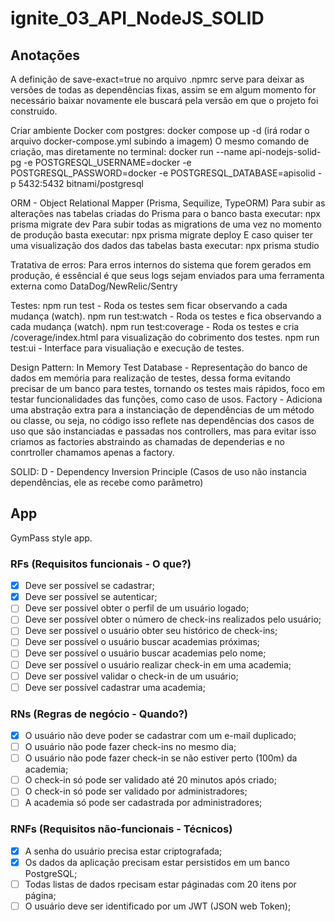 # ignite_03_API_NodeJS_SOLID

## Anotações
A definição de save-exact=true no arquivo .npmrc serve para deixar as versões de todas as dependências fixas, assim se em algum momento for necessário baixar novamente ele buscará pela versão em que o projeto foi construido.

Criar ambiente Docker com postgres: docker compose up -d (irá rodar o arquivo docker-compose.yml subindo a imagem)
O mesmo comando de criação, mas diretamente no terminal:
docker run 
--name api-nodejs-solid-pg 
-e POSTGRESQL_USERNAME=docker 
-e POSTGRESQL_PASSWORD=docker 
-e POSTGRESQL_DATABASE=apisolid 
-p 5432:5432 bitnami/postgresql

ORM - Object Relational Mapper (Prisma, Sequilize, TypeORM)
Para subir as alterações nas tabelas criadas do Prisma para o banco basta executar: npx prisma migrate dev
Para subir todas as migrations de uma vez no momento de produção basta executar: npx prisma migrate deploy
E caso quiser ter uma visualização dos dados das tabelas basta executar: npx prisma studio

Tratativa de erros: 
Para erros internos do sistema que forem gerados em produção, é essêncial é que seus logs sejam enviados para uma ferramenta externa como DataDog/NewRelic/Sentry

Testes:
npm run test - Roda os testes sem ficar observando a cada mudança (watch).
npm run test:watch - Roda os testes e fica observando a cada mudança (watch).
npm run test:coverage - Roda os testes e cria /coverage/index.html para visualização do cobrimento dos testes.
npm run test:ui - Interface para visualiação e execução de testes.

Design Pattern:
In Memory Test Database - Representação do banco de dados em memória para realização de testes, dessa forma evitando precisar de um banco para testes, tornando os testes mais rápidos, foco em testar funcionalidades das funções, como caso de usos.
Factory - Adiciona uma abstração extra para a instanciação de dependências de um método ou classe, ou seja, no código isso reflete nas dependências dos casos de uso que são instanciadas e passadas nos controllers, mas para evitar isso criamos as factories abstraindo as chamadas de dependerias e no conrtroller chamamos apenas a factory.

SOLID:
D - Dependency Inversion Principle (Casos de uso não instancia dependências, ele as recebe como parâmetro)

## App
GymPass style app.

### RFs (Requisitos funcionais - O que?)
- [x] Deve ser possível se cadastrar;
- [x] Deve ser possível se autenticar;
- [ ] Deve ser possível obter o perfil de um usuário logado;
- [ ] Deve ser possível obter o número de check-ins realizados pelo usuário;
- [ ] Deve ser possível o usuário obter seu histórico de check-ins;
- [ ] Deve ser possível o usuário buscar academias próximas;
- [ ] Deve ser possível o usuário buscar academias pelo nome;
- [ ] Deve ser possível o usuário realizar check-in em uma academia;
- [ ] Deve ser possível validar o check-in de um usuário;
- [ ] Deve ser possível cadastrar uma academia;

### RNs (Regras de negócio - Quando?)
- [x] O usuário não deve poder se cadastrar com um e-mail duplicado;
- [ ] O usuário não pode fazer check-ins no mesmo dia;
- [ ] O usuário não pode fazer check-in se não estiver perto (100m) da academia;
- [ ] O check-in só pode ser validado até 20 minutos após criado;
- [ ] O check-in só pode ser validado por administradores;
- [ ] A academia só pode ser cadastrada por administradores;

### RNFs (Requisitos não-funcionais - Técnicos)
- [x] A senha do usuário precisa estar criptografada;
- [x] Os dados da aplicação precisam estar persistidos em um banco PostgreSQL;
- [ ] Todas listas de dados rpecisam estar páginadas com 20 itens por página;
- [ ] O usuário deve ser identificado por um JWT (JSON web Token);